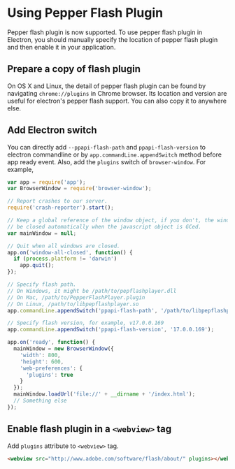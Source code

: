 # Using Pepper Flash Plugin

Pepper flash plugin is now supported. To use pepper flash plugin in Electron, you should manually specify the location of pepper flash plugin and then enable it in your application.

## Prepare a copy of flash plugin

On OS X and Linux, the detail of pepper flash plugin can be found by navigating `chrome://plugins` in Chrome browser. Its location and version are useful for electron's pepper flash support. You can also copy it to anywhere else.

## Add Electron switch

You can directly add `--ppapi-flash-path` and `ppapi-flash-version` to electron commandline or by `app.commandLine.appendSwitch` method before app ready event. Also, add the `plugins` switch of `browser-window`. For example,

```javascript
var app = require('app');
var BrowserWindow = require('browser-window');

// Report crashes to our server.
require('crash-reporter').start();

// Keep a global reference of the window object, if you don't, the window will
// be closed automatically when the javascript object is GCed.
var mainWindow = null;

// Quit when all windows are closed.
app.on('window-all-closed', function() {
  if (process.platform != 'darwin')
    app.quit();
});

// Specify flash path.
// On Windows, it might be /path/to/pepflashplayer.dll
// On Mac, /path/to/PepperFlashPlayer.plugin
// On Linux, /path/to/libpepflashplayer.so
app.commandLine.appendSwitch('ppapi-flash-path', '/path/to/libpepflashplayer.so');

// Specify flash version, for example, v17.0.0.169
app.commandLine.appendSwitch('ppapi-flash-version', '17.0.0.169');

app.on('ready', function() {
  mainWindow = new BrowserWindow({
    'width': 800,
    'height': 600,
    'web-preferences': {
      'plugins': true
    }
  });
  mainWindow.loadUrl('file://' + __dirname + '/index.html');
  // Something else
});
```

## Enable flash plugin in a `<webview>` tag
Add `plugins` attribute to `<webview>` tag.
```html
<webview src="http://www.adobe.com/software/flash/about/" plugins></webview>
```
